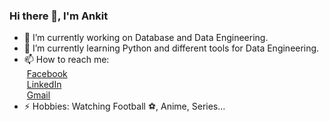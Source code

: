 ### Hi there 👋, I'm Ankit
- 🔭 I’m currently working on Database and Data Engineering.
- 🌱 I’m currently learning Python and different tools for Data Engineering.
- 📫 How to reach me:   
&nbsp;[Facebook](https://www.facebook.com/ankeat/)  
&nbsp;[LinkedIn](https://www.linkedin.com/in/ankit-khatiwada-ak/)   
&nbsp;[Gmail](mailto:akgunner6@gmail.com)  
- ⚡ Hobbies: Watching Football ⚽, Anime, Series...

